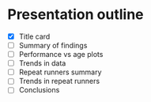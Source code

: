 # Presentation outline

- [x] Title card
- [ ] Summary of findings
- [ ] Performance vs age plots
- [ ] Trends in data
- [ ] Repeat runners summary
- [ ] Trends in repeat runners
- [ ] Conclusions